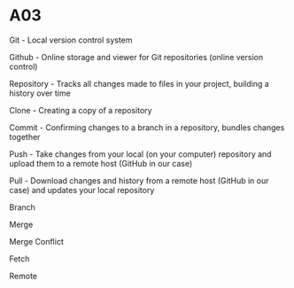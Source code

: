 # A03

Git - Local version control system

Github - Online storage and viewer for Git repositories (online version control)

Repository - Tracks all changes made to files in your project, building a history over time

Clone - Creating a copy of a repository

Commit - Confirming changes to a branch in a repository, bundles changes together

Push - Take changes from your local (on your computer) repository and upload them to a remote host (GitHub in our case)

Pull - Download changes and history from a remote host (GitHub in our case) and updates your local repository

Branch

Merge

Merge Conflict

Fetch

Remote
